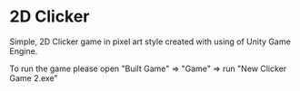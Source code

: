 # 2D Clicker

Simple, 2D Clicker game in pixel art style created with using of Unity Game Engine. 

To run the game please open "Built Game" => "Game" => run "New Clicker Game 2.exe"
